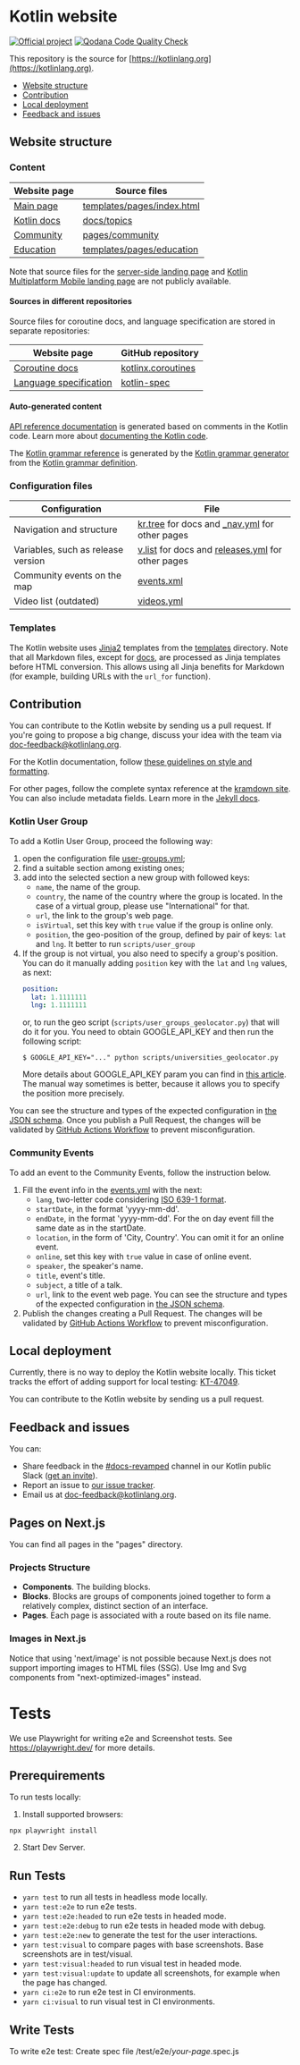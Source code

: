 # Kotlin website

[![Official project][project-badge]][project-url]
[![Qodana Code Quality Check](https://github.com/JetBrains/kotlin-web-site/actions/workflows/qodana-code-quality-check.yml/badge.svg)](https://github.com/JetBrains/kotlin-web-site/actions/workflows/qodana-code-quality-check.yml)

This repository is the source for [https://kotlinlang.org](https://kotlinlang.org).

* [Website structure](#website-structure)
* [Contribution](#contribution)
* [Local deployment](#local-deployment)
* [Feedback and issues](#feedback-and-issues)

<a id="project-structure"></a>
## Website structure 

### Content

|Website page|Source files|
|------------|--------|
| [Main page](https://kotlinlang.org/) | [templates/pages/index.html](templates/pages/index.html) |
| [Kotlin docs](https://kotlinlang.org/docs/home.html) |[docs/topics](docs/topics)| 
| [Community](https://kotlinlang.org/community/) | [pages/community](pages/community) | 
| [Education](https://kotlinlang.org/education/) | [templates/pages/education](templates/pages/education)| 

Note that source files for the [server-side landing page](https://kotlinlang.org/lp/server-side/) and [Kotlin Multiplatform Mobile landing page](https://kotlinlang.org/lp/mobile/) are not publicly available.

#### Sources in different repositories

Source files for coroutine docs, and language specification are stored in separate repositories:

|Website page|GitHub repository|
|------------|--------|
| [Coroutine docs](https://kotlinlang.org/docs/coroutines-guide.html) | [kotlinx.coroutines](https://github.com/Kotlin/kotlinx.coroutines/docs) |
| [Language specification](https://kotlinlang.org/spec/introduction.html) | [kotlin-spec](https://github.com/Kotlin/kotlin-spec) |

#### Auto-generated content

[API reference documentation](https://kotlinlang.org/api/latest/jvm/stdlib/) is generated based on comments in the Kotlin code. 
Learn more about [documenting the Kotlin code](https://kotlinlang.org/docs/kotlin-doc.html).

The [Kotlin grammar reference](https://kotlinlang.org/docs/reference/grammar.html) is generated by the [Kotlin grammar generator](https://github.com/JetBrains/kotlin-grammar-generator) from the
[Kotlin grammar definition](https://github.com/JetBrains/kotlin/tree/master/grammar).

### Configuration files

|Configuration| File                                                                                 |
|-----|--------------------------------------------------------------------------------------|
|Navigation and structure| [kr.tree](docs/kr.tree) for docs and [_nav.yml](data/_nav.yml) for other pages       |
|Variables, such as release version | [v.list](docs/v.list) for docs and [releases.yml](data/releases.yml) for other pages |
|Community events on the map | [events.xml](data/events.yml)                                                          |
|Video list (outdated) | [videos.yml](data/videos.yml)                                                        |

### Templates

The Kotlin website uses [Jinja2](https://jinja.palletsprojects.com/en/2.11.x/) templates from the [templates](templates) directory.
Note that all Markdown files, except for [docs](docs), are processed as Jinja templates before HTML conversion. 
This allows using all Jinja benefits for Markdown (for example, building URLs with the `url_for` function).

## Contribution

You can contribute to the Kotlin website by sending us a pull request. If you're going to propose a big change, discuss your idea with the team via [doc-feedback@kotlinlang.org](mailto:doc-feedback@kotlinlang.org).

For the Kotlin documentation, follow [these guidelines on style and formatting](https://docs.google.com/document/d/1mUuxK4xwzs3jtDGoJ5_zwYLaSEl13g_SuhODdFuh2Dc/edit?usp=sharing).

For other pages, follow the complete syntax reference at the [kramdown site](https://kramdown.gettalong.org/syntax.html).
You can also include metadata fields. Learn more in the [Jekyll docs](https://jekyllrb.com/docs/front-matter/).

### Kotlin User Group
To add a Kotlin User Group, proceed the following way:
1) open the configuration file [user-groups.yml](/data/user-groups.yml);
2) find a suitable section among existing ones;
3) add into the selected section a new group with followed keys:
    - `name`, the name of the group.
    - `country`, the name of the country where the group is located. In the case of a virtual group, please use "International" for that. 
    - `url`, the link to the group's web page.
    - `isVirtual`, set this key with `true` value if the group is online only.
    - `position`, the geo-position of the group, defined by pair of keys: `lat` and `lng`. It better to run `scripts/user_group`
4) If the group is not virtual, you also need to specify a group's position.
   You can do it manually adding `position` key with the `lat` and `lng` values, as next: 
   ```yaml
   position:
     lat: 1.1111111
     lng: 1.1111111
   ```
   or, to run the geo script (`scripts/user_groups_geolocator.py`) that will do it for you.
   You need to obtain GOOGLE_API_KEY and then run the following script:
   ```
   $ GOOGLE_API_KEY="..." python scripts/universities_geolocator.py
   ```
   More details about GOOGLE_API_KEY param you can find in [this article](https://developers.google.com/maps/documentation/geocoding/get-api-key).
   The manual way sometimes is better, because it allows you to specify the position more precisely.  

You can see the structure and types of the expected configuration in [the JSON schema](/data/schemas/user-groups.json).
Once you publish a Pull Request, the changes will be validated by [GitHub Actions Workflow](.github/workflows/validate-user-groups-data.yml) to prevent misconfiguration.

### Community Events
To add an event to the Community Events, follow the instruction below. 
1) Fill the event info in the [events.yml](/data/events.yml) with the next:
   - `lang`, two-letter code considering [ISO 639-1 format](https://en.wikipedia.org/wiki/List_of_ISO_639-1_codes).
   - `startDate`, in the format 'yyyy-mm-dd'.
   - `endDate`, in the format 'yyyy-mm-dd'. For the on day event fill the same date as in the startDate.
   - `location`, in the form of 'City, Country'. You can omit it for an online event.
   - `online`, set this key with `true` value in case of online event.
   - `speaker`, the speaker's name.
   - `title`, event's title.
   - `subject`, a title of a talk.
   - `url`, link to the event web page.
   You can see the structure and types of the expected configuration in [the JSON schema](/data/schemas/events.json).
2) Publish the changes creating a Pull Request. The changes will be validated by [GitHub Actions Workflow](.github/workflows/validate-events-data.yml) to prevent misconfiguration.

## Local deployment

Currently, there is no way to deploy the Kotlin website locally. This ticket tracks the effort of adding support for local testing: [KT-47049](https://youtrack.jetbrains.com/issue/KT-47049).

You can contribute to the Kotlin website by sending us a pull request.

## Feedback and issues

You can:

* Share feedback in the [#docs-revamped](https://kotlinlang.slack.com/archives/C01GGPPCAA0/p1607340719000500) channel in our Kotlin public Slack ([get an invite](https://surveys.jetbrains.com/s3/kotlin-slack-sign-up)).
* Report an issue to [our issue tracker](https://youtrack.jetbrains.com/newIssue?project=KT&c=tag%20kotlin-doc-migration).
* Email us at [doc-feedback@kotlinlang.org](mailto:doc-feedback@kotlinlang.org).

[project-url]: https://confluence.jetbrains.com/display/ALL/JetBrains+on+GitHub
[project-badge]: https://jb.gg/badges/official.svg
[slack-url]: https://slack.kotlinlang.org

## Pages on Next.js

You can find all pages in the "pages" directory.

### Projects Structure

- **Components**. The building blocks.
- **Blocks**. Blocks are groups of components joined together to form a relatively complex, distinct section of an interface.
- **Pages**. Each page is associated with a route based on its file name.

### Images in Next.js
Notice that using 'next/image' is not possible because Next.js does not support importing images to HTML files (SSG).
Use Img and Svg components from "next-optimized-images" instead.

# Tests
We use Playwright for writing e2e and Screenshot tests.
See https://playwright.dev/ for more details.

## Prerequirements
To run tests locally:
1. Install supported browsers:
```
npx playwright install
```
2. Start Dev Server.

## Run Tests
- `yarn test` to run all tests in headless mode locally.
- `yarn test:e2e` to run e2e tests.
- `yarn test:e2e:headed` to run e2e tests in headed mode.
- `yarn test:e2e:debug` to run e2e tests in headed mode with debug.
- `yarn test:e2e:new` to generate the test for the user interactions.
- `yarn test:visual` to compare pages with base screenshots. Base screenshots are in test/visual.
- `yarn test:visual:headed` to run visual test in headed mode.
- `yarn test:visual:update` to update all screenshots, for example when the page has changed.
- `yarn ci:e2e` to run e2e test in CI environments.
- `yarn ci:visual` to run visual test in CI environments.

## Write Tests

To write e2e test:
Create spec file /test/e2e/*your-page*.spec.js
